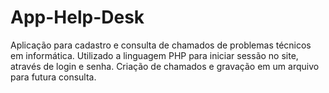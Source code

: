 # App-Help-Desk
Aplicação para cadastro e consulta de chamados de problemas técnicos em informática.
Utilizado a linguagem PHP para iniciar sessão no site, através de login e senha.
Criação de chamados e gravação em um arquivo para futura consulta.
